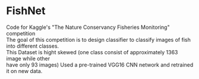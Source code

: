 # FishNet
Code for Kaggle's "The Nature Conservancy Fisheries Monitoring" competition  
The goal of this competition is to design classifier to classify images of fish   
into different classes.  
This Dataset is hight skewed (one class consist of approximately 1363 image while other  
have only 93 images)
Used a pre-trained VGG16 CNN network and retrained it on new data.  

